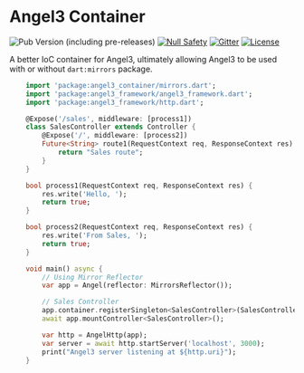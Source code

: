 # Angel3 Container

![Pub Version (including pre-releases)](https://img.shields.io/pub/v/angel3_container?include_prereleases)
[![Null Safety](https://img.shields.io/badge/null-safety-brightgreen)](https://dart.dev/null-safety)
[![Gitter](https://img.shields.io/gitter/room/angel_dart/discussion)](https://gitter.im/angel_dart/discussion)
[![License](https://img.shields.io/github/license/dart-backend/angel)](https://github.com/dart-backend/angel/tree/master/packages/container/angel_container/LICENSE)

A better IoC container for Angel3, ultimately allowing Angel3 to be used with or without `dart:mirrors` package.

```dart
    import 'package:angel3_container/mirrors.dart';
    import 'package:angel3_framework/angel3_framework.dart';
    import 'package:angel3_framework/http.dart';

    @Expose('/sales', middleware: [process1])
    class SalesController extends Controller {
        @Expose('/', middleware: [process2])
        Future<String> route1(RequestContext req, ResponseContext res) async {
            return "Sales route";
        }
    }

    bool process1(RequestContext req, ResponseContext res) {
        res.write('Hello, ');
        return true;
    }

    bool process2(RequestContext req, ResponseContext res) {
        res.write('From Sales, ');
        return true;
    }

    void main() async {
        // Using Mirror Reflector
        var app = Angel(reflector: MirrorsReflector());

        // Sales Controller
        app.container.registerSingleton<SalesController>(SalesController());
        await app.mountController<SalesController>();

        var http = AngelHttp(app);
        var server = await http.startServer('localhost', 3000);
        print("Angel3 server listening at ${http.uri}");
    }
```
